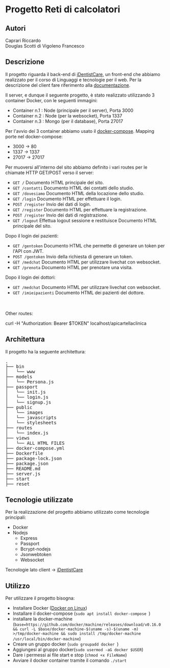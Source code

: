 # Progetto Reti di calcolatori


## Autori
Caprari Riccardo <br />
Douglas Scotti di Vigoleno Francesco


## Descrizione
Il progetto riguarda il back-end di [iDentistCare](https://github.com/FuocomanSap/ProgettoLTW), un front-end che abbiamo realizzato per il corso di Linguaggi e tecnologie per il web. Per la descrizione del client fare riferimento alla [documentazione](https://github.com/FuocomanSap/ProgettoLTW#descrizione).

Il server, e dunque il seguente progetto, è stato realizzato utilizzando 3 container Docker, con le seguenti immagini:
* Container n.1 : Node (principale per il server), Porta 3000
* Container n.2 : Node (per la websocket), Porta 1337
* Container n.3 : Mongo (per il database), Porta 27017

Per l'avvio dei 3 container abbiamo usato il [docker-compose](https://docs.docker.com/compose/overview/).
Mapping porte nel docker-compose:
* 3000 -> 80
* 1337 -> 1337
* 27017 -> 27017

Per muoversi all'interno del sito abbiamo definito i vari routes per le chiamate HTTP GET/POST verso il server:

* ```GET /``` Documento HTML principale del sito.
* ```GET /contatti``` Documento HTML dei contatti dello studio.
* ```GET /dovesiamo``` Documento HTML della locazione dello studio.
* ```GET /login``` Documento HTML per effettuare il login.
* ```POST /register``` Invio dei dati di login.
* ```GET /register``` Documento HTML per effettuare la registrazione.
* ```POST /register``` Invio dei dati di registrazione.
* ```GET /logout``` Effettua logout sessione e restituisce Documento HTML principale del sito.

Dopo il login dei pazienti:

* ```GET /gentoken``` Documento HTML che permette di generare un token per l'API con JWT.
* ```POST /gentoken``` Invio della richiesta di generare un token.
* ```GET /medchat``` Documento HTML per utilizzare livechat con websocket.
* ```GET /prenota``` Documento HTML per prenotare una visita.

Dopo il login dei dottori:

* ```GET /medchat``` Documento HTML per utilizzare livechat con websocket.
* ```GET /imieipazienti``` Documento HTML dei pazienti del dottore.
<br />
<br />
Other routes:



curl -H "Authorization: Bearer $TOKEN" localhost/apicartellaclinica

## Architettura
Il progetto ha la seguente architettura:

<pre>
.
├── bin
│   └── www
├── models
│   └── Persona.js
├── passport 
│   └── init.js
│   └── login.js
│   └── signup.js
├── public
│   └── images
│   └── javascripts
│   └── stylesheets
├── routes 
│   └── index.js
├── views
│   └── ALL HTML FILES
├── docker-compose.yml
├── Dockerfile
├── package-lock.json
├── package.json
├── README.md
├── server.js
├── start
├── reset
</pre>



## Tecnologie utilizzate
Per la realizzazione del progetto abbiamo utilizzato come tecnologie principali:
* Docker
* Nodejs
    * Express
    * Passport
    * Bcrypt-nodejs
    * Jsonwebtoken
    * Websocket

Tecnologie lato client -> [iDentistCare](https://github.com/FuocomanSap/ProgettoLTW#tecnologie-utilizzate)


## Utilizzo
Per utilizzare il progetto bisogna:

* Installare Docker ([Docker on Linux](https://docs.docker.com/install/linux/docker-ce/ubuntu/#set-up-the-repository))
* Installare il docker-compose (```sudo apt install docker-compose ```)
* installare la docker-machine (``` base=https://github.com/docker/machine/releases/download/v0.16.0 &&
  curl -L $base/docker-machine-$(uname -s)-$(uname -m) >/tmp/docker-machine &&
  sudo install /tmp/docker-machine /usr/local/bin/docker-machine ```)
* Creare un gruppo docker (```sudo groupadd docker ```)
* Aggiungesi al gruppo docker(```sudo usermod -aG docker $USER```)
* Dare i permessi ai file start e stop (```chmod +x FileName```)
* Avviare il docker container tramite il comando ```./start```
